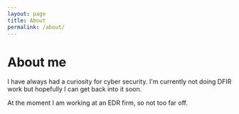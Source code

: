 ```yaml
---
layout: page
title: About
permalink: /about/
---
```

# About me
I have always had a curiosity for cyber security.
I'm currently not doing DFIR work but hopefully I
can get back into it soon. 

At the moment I am working at an EDR firm, so not too far off.


[twitter]:  https://twitter.com/Garkbit_ 
